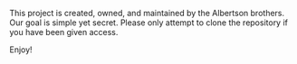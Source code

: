 This project is created, owned, and maintained by the Albertson brothers.
Our goal is simple yet secret.
Please only attempt to clone the repository if you have been given access. 

Enjoy!
